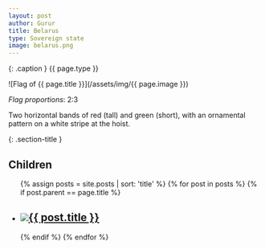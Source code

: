 ```yaml
---
layout: post
author: Gurur
title: Belarus
type: Sovereign state
image: belarus.png
---
```

{: .caption }
{{ page.type }}

![Flag of {{ page.title }}](/assets/img/{{ page.image }})

*Flag proportions*: 2:3

Two horizontal bands of red (tall) and green (short), with an ornamental pattern on a white stripe at the hoist.

{: .section-title }
## Children

<ul id="post-list">
    {% assign posts = site.posts | sort: 'title' %}
    {% for post in posts %}
    {% if post.parent == page.title %}
    <li>
        <h2><a href="{{ post.url }}"><span class="home-image"><img src="/assets/img/{{ post.image }}"></span>{{ post.title }}</a></h2>
    </li>
    {% endif %}
    {% endfor %}
</ul>